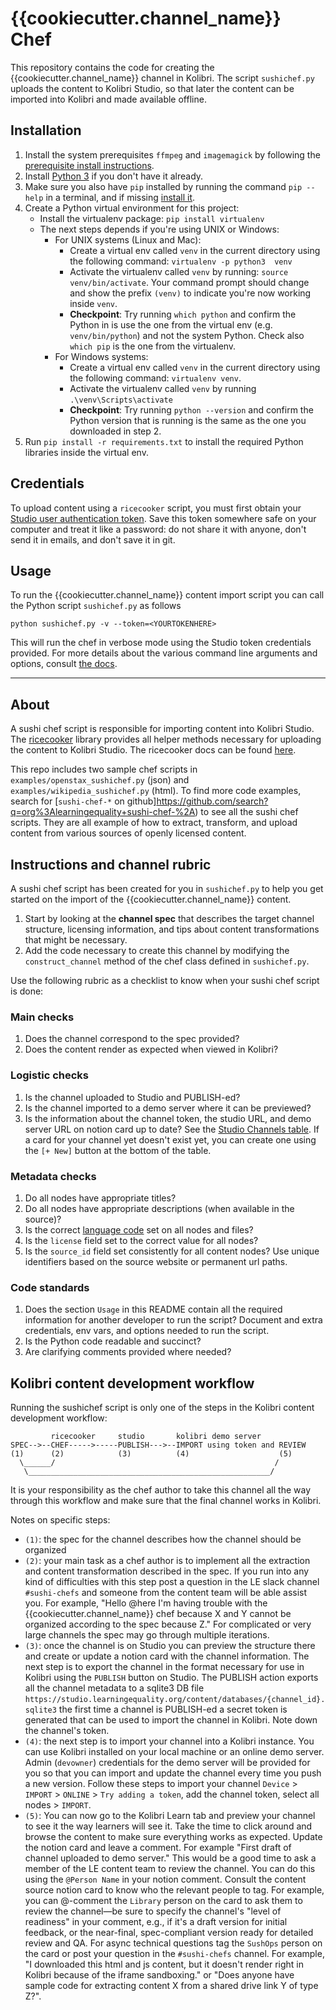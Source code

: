 # {{cookiecutter.channel_name}} Chef
This repository contains the code for creating the {{cookiecutter.channel_name}}
channel in Kolibri. The script `sushichef.py` uploads the content to Kolibri Studio,
so that later the content can be imported into Kolibri and made available offline.


## Installation
1. Install the system prerequisites `ffmpeg` and `imagemagick` by following the
   [prerequisite install instructions](https://ricecooker.readthedocs.io/en/latest/installation.html#software-prerequisites).
2. Install [Python 3](https://www.python.org/downloads/) if you don't have it already.
3. Make sure you also have `pip` installed by running the command `pip --help`
   in a terminal, and if missing [install it](https://pypi.python.org/pypi/pip).
4. Create a Python virtual environment for this project:
   * Install the virtualenv package: `pip install virtualenv`
   * The next steps depends if you're using UNIX or Windows:
      * For UNIX systems (Linux and Mac):
         * Create a virtual env called `venv` in the current directory using the
           following command: `virtualenv -p python3  venv`
         * Activate the virtualenv called `venv` by running: `source venv/bin/activate`.
           Your command prompt should change and show the prefix `(venv)` to
           indicate you're now working inside `venv`.
         * **Checkpoint**: Try running `which python` and confirm the Python in
           is use the one from the virtual env (e.g. `venv/bin/python`) and not
           the system Python. Check also `which pip` is the one from the virtualenv.
      * For Windows systems:
         * Create a virtual env called `venv` in the current directory using the
           following command: `virtualenv venv`.
         * Activate the virtualenv called `venv` by running `.\venv\Scripts\activate`
         * **Checkpoint**: Try running `python --version` and confirm the Python
           version that is running is the same as the one you downloaded in step 2.
5. Run `pip install -r requirements.txt` to install the required Python libraries
   inside the virtual env.


## Credentials
To upload content using a `ricecooker` script, you must first obtain your 
[Studio user authentication token](https://studio.learningequality.org/settings/tokens).
Save this token somewhere safe on your computer and treat it like a password:
do not share it with anyone, don't send it in emails, and don't save it in git.


## Usage
To run the {{cookiecutter.channel_name}} content import script you can call the
Python script `sushichef.py` as follows

    python sushichef.py -v --token=<YOURTOKENHERE>

This will run the chef in verbose mode using the Studio token credentials provided.
For more details about the various command line arguments and options, consult
[the docs](https://ricecooker.readthedocs.io/en/latest/chefops.html#ricecooker-cli).


---

## About
A sushi chef script is responsible for importing content into Kolibri Studio.
The [ricecooker](https://github.com/learningequality/ricecooker) library provides
all helper methods necessary for uploading the content to Kolibri Studio.
The ricecooker docs can be found [here](https://ricecooker.readthedocs.io/en/latest/).

This repo includes two sample chef scripts in `examples/openstax_sushichef.py` (json)
and `examples/wikipedia_sushichef.py` (html). To find more code examples, search
for [`sushi-chef-*` on github]https://github.com/search?q=org%3Alearningequality+sushi-chef-%2A)
to see all the sushi chef scripts. They are all example of how to extract,
transform, and upload content from various sources of openly licensed content.


## Instructions and channel rubric
A sushi chef script has been created for you in `sushichef.py` to help you get
started on the import of the {{cookiecutter.channel_name}} content.

1. Start by looking at the **channel spec** that describes the target channel structure,
   licensing information, and tips about content transformations that might be necessary.
2. Add the code necessary to create this channel by modifying the `construct_channel`
   method of the chef class defined in `sushichef.py`.

Use the following rubric as a checklist to know when your sushi chef script is done:

### Main checks
1. Does the channel correspond to the spec provided?
2. Does the content render as expected when viewed in Kolibri?

### Logistic checks
1. Is the channel uploaded to Studio and PUBLISH-ed?
2. Is the channel imported to a demo server where it can be previewed?
3. Is the information about the channel token, the studio URL, and demo server URL
   on notion card up to date? See the [Studio Channels table](https://www.notion.so/761249f8782c48289780d6693431d900).
   If a card for your channel yet doesn't exist yet, you can create one using
   the `[+ New]` button at the bottom of the table.

### Metadata checks
1. Do all nodes have appropriate titles?
2. Do all nodes have appropriate descriptions (when available in the source)?
3. Is the correct [language code](https://github.com/learningequality/le-utils/blob/master/le_utils/resources/languagelookup.json)
   set on all nodes and files?
4. Is the `license` field set to the correct value for all nodes?
5. Is the `source_id` field set consistently for all content nodes?
   Use unique identifiers based on the source website or permanent url paths.

### Code standards
1. Does the section `Usage` in this README contain all the required information
   for another developer to run the script?
   Document and extra credentials, env vars, and options needed to run the script.
2. Is the Python code readable and succinct?
3. Are clarifying comments provided where needed?


## Kolibri content development workflow
Running the sushichef script is only one of the steps in the Kolibri content
development workflow:

             ricecooker     studio       kolibri demo server
    SPEC-->--CHEF----->-----PUBLISH--->--IMPORT using token and REVIEW
    (1)      (2)            (3)          (4)                    (5)
      \______/                                                 /
       \______________________________________________________/

It is your responsibility as the chef author to take this channel all the way
through this workflow and make sure that the final channel works in Kolibri.

Notes on specific steps:
  - `(1)`: the spec for the channel describes how the channel should be organized
  - `(2)`: your main task as a chef author is to implement all the extraction
    and content transformation described in the spec. If you run into any kind
    of difficulties with this step post a question in the LE slack channel
    `#sushi-chefs` and someone from the content team will be able assist you.
    For example, "Hello @here I'm having trouble with the {{cookiecutter.channel_name}} chef
    because X and Y cannot be organized according to the spec because Z."
    For complicated or very large channels the spec may go through multiple iterations.
  - `(3)`: once the channel is on Studio you can preview the structure there
    and create or update a notion card with the channel information.
    The next step is to export the channel in the format necessary for use in
    Kolibri using the `PUBLISH` button on Studio. The PUBLISH action exports
    all the channel metadata to a sqlite3 DB file
    `https://studio.learningequality.org/content/databases/{channel_id}.sqlite3`
    the first time a channel is PUBLISH-ed a secret token is generated that can
    be used to import the channel in Kolibri. Note down the channel's token.
  - `(4)`: the next step is to import your channel into a Kolibri instance. You
    can use Kolibri installed on your local machine or an online demo server.
    Admin (`devowner`) credentials for the demo server will be provided for you
    so that you can import and update the channel every time you push a new version.
    Follow these steps to import your channel `Device` > `IMPORT` > `ONLINE` >
    `Try adding a token`, add the channel token, select all nodes > `IMPORT`.
  - `(5)`: You can now go to the Kolibri Learn tab and preview your channel to
    see it the way learners will see it. Take the time to click around and browse
    the content to make sure everything works as expected. Update the notion card
    and leave a comment. For example "First draft of channel uploaded to demo server."
    This would be a good time to ask a member of the LE content team to review
    the channel. You can do this using the `@Person Name` in your notion comment.
    Consult the content source notion card to know who the relevant people to tag.
    For example, you can @-comment the `Library` person on the card to ask them
    to review the channel—be sure to specify the channel's "level of readiness"
    in your comment, e.g., if it's a draft version for initial feedback, or
    the near-final, spec-compliant version ready for detailed review and QA.
    For async technical questions tag the `SushOps` person on the card or post
    your question in the `#sushi-chefs` channel. For example, "I downloaded this
    html and js content, but it doesn't render right in Kolibri because of the
    iframe sandboxing." or "Does anyone have sample code for extracting content
    X from a shared drive link Y of type Z?".

